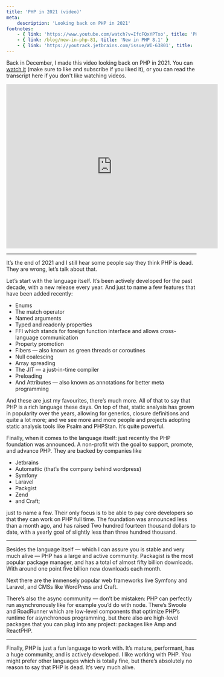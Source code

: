 ```yaml
---
title: 'PHP in 2021 (video)'
meta:
    description: 'Looking back on PHP in 2021'
footnotes:
    - { link: 'https://www.youtube.com/watch?v=IfcFQxYPTxo', title: 'PHP in 7 minutes' }
    - { link: /blog/new-in-php-81, title: 'New in PHP 8.1' }
    - { link: 'https://youtrack.jetbrains.com/issue/WI-63801', title: 'The PhpStorm issue to allow dedicated generic type styling' }
---
```


Back in December, I made this video looking back on PHP in 2021. You can [watch it](https://www.youtube.com/watch?v=W3p8BGeiTwQ) (make sure to like and subscribe if you liked it), or you can read the transcript here if you don't like watching videos.

<iframe width="560" height="435" src="https://www.youtube.com/embed/W3p8BGeiTwQ" title="YouTube video player" frameborder="0" allow="accelerometer; autoplay; clipboard-write; encrypted-media; gyroscope; picture-in-picture" allowfullscreen></iframe>

---

It’s the end of 2021 and I still hear some people say they think PHP is dead. They are wrong, let’s talk about that.

Let’s start with the language itself. It’s been actively developed for the past decade, with a new release every year. And just to name a few features that have been added recently:

- Enums
- The match operator
- Named arguments
- Typed and readonly properties
- FFI which stands for foreign function interface and allows cross-language communication
- Property promotion
- Fibers — also known as green threads or coroutines
- Null coalescing
- Array spreading
- The JIT — a just-in-time compiler
- Preloading
- And Attributes — also known as annotations for better meta programming

And these are just my favourites, there’s much more. All of that to say that PHP is a rich language these days.
On top of that, static analysis has grown in popularity over the years, allowing for generics, closure definitions and quite a lot more;
and we see more and more people and projects adopting static analysis tools like Psalm and PHPStan. It’s quite powerful.

Finally, when it comes to the language itself: just recently the PHP foundation was announced. A non-profit with the goal to support, promote, and advance PHP. They are backed by companies like 

- Jetbrains
- Automattic (that’s the company behind wordpress)
- Symfony
- Laravel
- Packgist
- Zend 
- and Craft;

just to name a few. Their only focus is to be able to pay core developers so that they can work on PHP full time.
The foundation was announced less than a month ago, and has raised
Two hundred fourteen thousand dollars to date, with a yearly goal of slightly less than three hundred thousand.

---

Besides the language itself — which I can assure you is stable and very much alive — PHP has a large and active community.
Packagist is the most popular package manager, and has a total of almost fifty billion downloads. With around one point five billion new downloads each month.

Next there are the immensely popular web frameworks live Symfony and Laravel, and CMSs like WordPress and Craft.

There’s also the async community — don’t be mistaken: PHP can perfectly run asynchronously like for example you’d do with node. There’s Swoole and RoadRunner which are low-level components that optimize PHP’s runtime for asynchronous programming,
but there also are high-level packages that you can plug  into any project: packages like Amp and ReactPHP.

---

Finally, PHP is just a fun language to work with. It’s mature, performant, has a huge community, and is actively developed. I like working with PHP. You might prefer other languages which is totally fine, but there’s absolutely no reason to say that PHP is dead. It’s very much alive.
